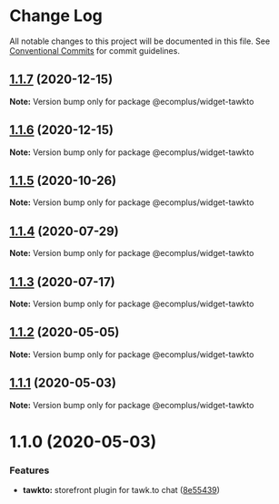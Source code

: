 # Change Log

All notable changes to this project will be documented in this file.
See [Conventional Commits](https://conventionalcommits.org) for commit guidelines.

## [1.1.7](https://github.com/ecomplus/storefront/compare/@ecomplus/widget-tawkto@1.1.6...@ecomplus/widget-tawkto@1.1.7) (2020-12-15)

**Note:** Version bump only for package @ecomplus/widget-tawkto





## [1.1.6](https://github.com/ecomplus/storefront/compare/@ecomplus/widget-tawkto@1.1.5...@ecomplus/widget-tawkto@1.1.6) (2020-12-15)

**Note:** Version bump only for package @ecomplus/widget-tawkto





## [1.1.5](https://github.com/ecomplus/storefront/compare/@ecomplus/widget-tawkto@1.1.4...@ecomplus/widget-tawkto@1.1.5) (2020-10-26)

**Note:** Version bump only for package @ecomplus/widget-tawkto





## [1.1.4](https://github.com/ecomplus/storefront/compare/@ecomplus/widget-tawkto@1.1.3...@ecomplus/widget-tawkto@1.1.4) (2020-07-29)

**Note:** Version bump only for package @ecomplus/widget-tawkto





## [1.1.3](https://github.com/ecomplus/storefront/compare/@ecomplus/widget-tawkto@1.1.2...@ecomplus/widget-tawkto@1.1.3) (2020-07-17)

**Note:** Version bump only for package @ecomplus/widget-tawkto





## [1.1.2](https://github.com/ecomplus/storefront/compare/@ecomplus/widget-tawkto@1.1.1...@ecomplus/widget-tawkto@1.1.2) (2020-05-05)

**Note:** Version bump only for package @ecomplus/widget-tawkto





## [1.1.1](https://github.com/ecomplus/storefront/compare/@ecomplus/widget-tawkto@1.1.0...@ecomplus/widget-tawkto@1.1.1) (2020-05-03)

**Note:** Version bump only for package @ecomplus/widget-tawkto





# 1.1.0 (2020-05-03)


### Features

* **tawkto:** storefront plugin for tawk.to chat ([8e55439](https://github.com/ecomplus/storefront/commit/8e554397b96e396799806a347f3de2e30b58feb8))
